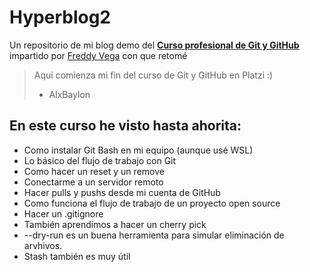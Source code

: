 # Hyperblog2
Un repositorio de mi blog demo del [**Curso profesional de Git y GitHub**](https://platzi.com/clases/git-github/) impartido por [Freddy Vega](https://github.com/freddier) con  que retomé
> Aquí comienza mi fin del curso de Git y GitHub en Platzi :)
> - AlxBaylon

## En este curso he visto hasta ahorita:
* Como instalar Git Bash en mi equipo (aunque usé WSL)
* Lo básico del flujo de trabajo con Git
* Como hacer un reset y un remove
* Conectarme a un servidor remoto
* Hacer pulls y pushs desde mi cuenta de GitHub
* Como funciona el flujo de trabajo de un proyecto open source
* Hacer un .gitignore
* También aprendimos a hacer un cherry pick
* --dry-run es un buena herramienta para simular eliminación de arvhivos.
* Stash también es muy útil
